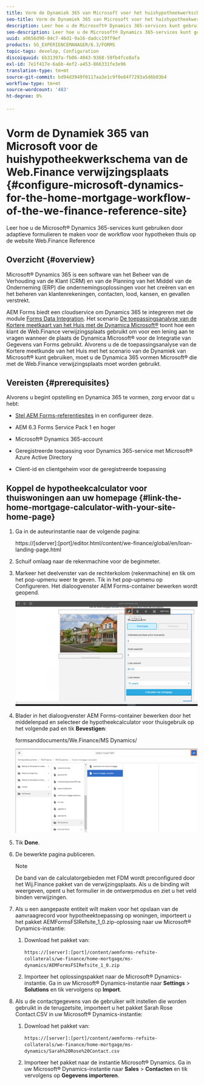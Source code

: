 ```yaml
---
title: Vorm de Dynamiek 365 van Microsoft voor het huishypotheekwerkschema van de Web.Finance verwijzingsplaats
seo-title: Vorm de Dynamiek 365 van Microsoft voor het huishypotheekwerkschema van de Web.Finance verwijzingsplaats
description: Leer hoe u de Microsoft® Dynamics 365-services kunt gebruiken door adaptieve formulieren te maken voor de workflow voor hypotheken thuis op de website Web.Finance Reference
seo-description: Leer hoe u de Microsoft® Dynamics 365-services kunt gebruiken door adaptieve formulieren te maken voor de workflow voor hypotheken thuis op de website Web.Finance Reference
uuid: a0656d90-84c7-46d1-9a16-dadcc19ff9ef
products: SG_EXPERIENCEMANAGER/6.3/FORMS
topic-tags: develop, Configuration
discoiquuid: 6b31397a-fb06-4043-9368-59fb4fce8afa
exl-id: 7e1f417e-6a6b-4ef2-a453-866331fe3e96
translation-type: tm+mt
source-git-commit: bd94d3949f0117aa3e1c9f0e84f7293a5d6b03b4
workflow-type: tm+mt
source-wordcount: '483'
ht-degree: 0%

---
```


# Vorm de Dynamiek 365 van Microsoft voor de huishypotheekwerkschema van de Web.Finance verwijzingsplaats {#configure-microsoft-dynamics-for-the-home-mortgage-workflow-of-the-we-finance-reference-site}

Leer hoe u de Microsoft® Dynamics 365-services kunt gebruiken door adaptieve formulieren te maken voor de workflow voor hypotheken thuis op de website Web.Finance Reference

## Overzicht {#overview}

Microsoft® Dynamics 365 is een software van het Beheer van de Verhouding van de Klant (CRM) en van de Planning van het Middel van de Onderneming (ERP) die ondernemingsoplossingen voor het creëren van en het beheren van klantenrekeningen, contacten, lood, kansen, en gevallen verstrekt.

AEM Forms biedt een cloudservice om Dynamics 365 te integreren met de module [Forms Data Integration](/help/forms/using/data-integration.md). Het scenario [De toepassingsanalyse van de Kortere meetkaart van het Huis met de Dynamica Microsoft®](/help/forms/using/finance-reference-site-walkthrough.md#home-mortgage-application-walkthrough-with-microsoft-dynamics) toont hoe een klant de Web.Finance verwijzingsplaats gebruikt om voor een lening aan te vragen wanneer de plaats de Dynamica Microsoft® voor de Integratie van Gegevens van Forms gebruikt. Alvorens u de de toepassingsanalyse van de Kortere meetkunde van het Huis met het scenario van de Dynamiek van Microsoft® kunt gebruiken, moet u de Dynamica 365 vormen Microsoft® die met de Web.Finance verwijzingsplaats moet worden gebruikt.

## Vereisten {#prerequisites}

Alvorens u begint opstelling en Dynamica 365 te vormen, zorg ervoor dat u hebt:

* [Stel AEM Forms-referentiesites](/help/forms/using/setup-reference-sites.md) in en configureer deze.

* AEM 6.3 Forms Service Pack 1 en hoger
* Microsoft® Dynamics 365-account
* Geregistreerde toepassing voor Dynamics 365-service met Microsoft® Azure Active Directory
* Client-id en clientgeheim voor de geregistreerde toepassing

## Koppel de hypotheekcalculator voor thuiswoningen aan uw homepage {#link-the-home-mortgage-calculator-with-your-site-home-page}

1. Ga in de auteurinstantie naar de volgende pagina:

   https://[sderver]:[port]/editor.html/content/we-finance/global/en/loan-landing-page.html

1. Schuif omlaag naar de rekenmachine voor de beginmeter.
1. Markeer het deelvenster van de rechterkolom (rekenmachine) en tik om het pop-upmenu weer te geven. Tik in het pop-upmenu op Configureren. Het dialoogvenster AEM Forms-container bewerken wordt geopend.

   ![calculatorConfigurpanel](assets/calculatorconfigurepanel.png)

1. Blader in het dialoogvenster AEM Forms-container bewerken door het middelenpad en selecteer de hypotheekcalculator voor thuisgebruik op het volgende pad en tik **Bevestigen**:

   formsanddocuments/We.Finance/MS Dynamics/

   ![selectassetpath](assets/selectassetpath.png)

1. Tik **Done**.
1. De bewerkte pagina publiceren.

   >[!NOTE]
   >
   >De band van de calculatorgebieden met FDM wordt preconfigured door het Wij.Finance pakket van de verwijzingsplaats. Als u de binding wilt weergeven, opent u het formulier in de ontwerpmodus en ziet u het veld binden verwijzingen.

1. Als u een aangepaste entiteit wilt maken voor het opslaan van de aanvraagrecord voor hypotheektoepassing op woningen, importeert u het pakket AEMFormsFSIRefsite_1_0.zip-oplossing naar uw Microsoft® Dynamics-instantie:

   1. Download het pakket van:

      `https://[server]:[port]/content/aemforms-refsite-collaterals/we-finance/home-mortgage/ms-dynamics/AEMFormsFSIRefsite_1_0.zip`

   1. Importeer het oplossingspakket naar de Microsoft® Dynamics-instantie. Ga in uw Microsoft® Dynamics-instantie naar **Settings** > **Solutions** en tik vervolgens op **Import**.

1. Als u de contactgegevens van de gebruiker wilt instellen die worden gebruikt in de terugzetsite, importeert u het pakket Sarah Rose Contact.CSV in uw Microsoft® Dynamics-instantie:

   1. Download het pakket van:

      `https://[server]:[port]/content/aemforms-refsite-collaterals/we-finance/home-mortgage/ms-dynamics/Sarah%20Rose%20Contact.csv`

   1. Importeer het pakket naar de instantie Microsoft® Dynamics. Ga in uw Microsoft® Dynamics-instantie naar **Sales** > **Contacten** en tik vervolgens op **Gegevens importeren**.

